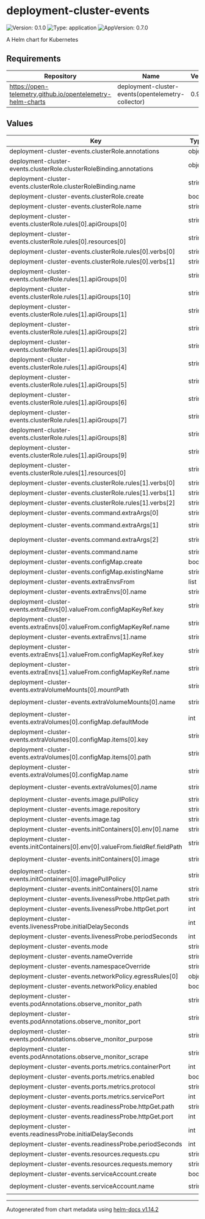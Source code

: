 # deployment-cluster-events

![Version: 0.1.0](https://img.shields.io/badge/Version-0.1.0-informational?style=flat-square) ![Type: application](https://img.shields.io/badge/Type-application-informational?style=flat-square) ![AppVersion: 0.7.0](https://img.shields.io/badge/AppVersion-0.7.0-informational?style=flat-square)

A Helm chart for Kubernetes

## Requirements

| Repository | Name | Version |
|------------|------|---------|
| https://open-telemetry.github.io/opentelemetry-helm-charts | deployment-cluster-events(opentelemetry-collector) | 0.97.0 |

## Values

| Key | Type | Default | Description |
|-----|------|---------|-------------|
| deployment-cluster-events.clusterRole.annotations | object | `{}` |  |
| deployment-cluster-events.clusterRole.clusterRoleBinding.annotations | object | `{}` |  |
| deployment-cluster-events.clusterRole.clusterRoleBinding.name | string | `""` |  |
| deployment-cluster-events.clusterRole.create | bool | `true` |  |
| deployment-cluster-events.clusterRole.name | string | `""` |  |
| deployment-cluster-events.clusterRole.rules[0].apiGroups[0] | string | `""` |  |
| deployment-cluster-events.clusterRole.rules[0].resources[0] | string | `"configmaps"` |  |
| deployment-cluster-events.clusterRole.rules[0].verbs[0] | string | `"create"` |  |
| deployment-cluster-events.clusterRole.rules[0].verbs[1] | string | `"get"` |  |
| deployment-cluster-events.clusterRole.rules[1].apiGroups[0] | string | `""` |  |
| deployment-cluster-events.clusterRole.rules[1].apiGroups[10] | string | `"vpcresources.k8s.aws"` |  |
| deployment-cluster-events.clusterRole.rules[1].apiGroups[1] | string | `"*"` |  |
| deployment-cluster-events.clusterRole.rules[1].apiGroups[2] | string | `"apps"` |  |
| deployment-cluster-events.clusterRole.rules[1].apiGroups[3] | string | `"authorization.k8s.io"` |  |
| deployment-cluster-events.clusterRole.rules[1].apiGroups[4] | string | `"autoscaling"` |  |
| deployment-cluster-events.clusterRole.rules[1].apiGroups[5] | string | `"batch"` |  |
| deployment-cluster-events.clusterRole.rules[1].apiGroups[6] | string | `"networking.k8s.io"` |  |
| deployment-cluster-events.clusterRole.rules[1].apiGroups[7] | string | `"events.k8s.io"` |  |
| deployment-cluster-events.clusterRole.rules[1].apiGroups[8] | string | `"rbac.authorization.k8s.io"` |  |
| deployment-cluster-events.clusterRole.rules[1].apiGroups[9] | string | `"storage.k8s.io"` |  |
| deployment-cluster-events.clusterRole.rules[1].resources[0] | string | `"*"` |  |
| deployment-cluster-events.clusterRole.rules[1].verbs[0] | string | `"get"` |  |
| deployment-cluster-events.clusterRole.rules[1].verbs[1] | string | `"list"` |  |
| deployment-cluster-events.clusterRole.rules[1].verbs[2] | string | `"watch"` |  |
| deployment-cluster-events.command.extraArgs[0] | string | `"start"` |  |
| deployment-cluster-events.command.extraArgs[1] | string | `"--config=/observe-agent-conf/observe-agent.yaml"` |  |
| deployment-cluster-events.command.extraArgs[2] | string | `"--otel-config=/conf/relay.yaml"` |  |
| deployment-cluster-events.command.name | string | `"observe-agent"` |  |
| deployment-cluster-events.configMap.create | bool | `false` |  |
| deployment-cluster-events.configMap.existingName | string | `"deployment-cluster-events"` |  |
| deployment-cluster-events.extraEnvsFrom | list | `[]` |  |
| deployment-cluster-events.extraEnvs[0].name | string | `"OBSERVE_CLUSTER_NAME"` |  |
| deployment-cluster-events.extraEnvs[0].valueFrom.configMapKeyRef.key | string | `"name"` |  |
| deployment-cluster-events.extraEnvs[0].valueFrom.configMapKeyRef.name | string | `"cluster-name"` |  |
| deployment-cluster-events.extraEnvs[1].name | string | `"OBSERVE_CLUSTER_UID"` |  |
| deployment-cluster-events.extraEnvs[1].valueFrom.configMapKeyRef.key | string | `"id"` |  |
| deployment-cluster-events.extraEnvs[1].valueFrom.configMapKeyRef.name | string | `"cluster-info"` |  |
| deployment-cluster-events.extraVolumeMounts[0].mountPath | string | `"/observe-agent-conf"` |  |
| deployment-cluster-events.extraVolumeMounts[0].name | string | `"observe-agent-deployment-config"` |  |
| deployment-cluster-events.extraVolumes[0].configMap.defaultMode | int | `420` |  |
| deployment-cluster-events.extraVolumes[0].configMap.items[0].key | string | `"relay"` |  |
| deployment-cluster-events.extraVolumes[0].configMap.items[0].path | string | `"observe-agent.yaml"` |  |
| deployment-cluster-events.extraVolumes[0].configMap.name | string | `"observe-agent"` |  |
| deployment-cluster-events.extraVolumes[0].name | string | `"observe-agent-deployment-config"` |  |
| deployment-cluster-events.image.pullPolicy | string | `"IfNotPresent"` |  |
| deployment-cluster-events.image.repository | string | `"observeinc/observe-agent"` |  |
| deployment-cluster-events.image.tag | string | `"0.9.0"` |  |
| deployment-cluster-events.initContainers[0].env[0].name | string | `"NAMESPACE"` |  |
| deployment-cluster-events.initContainers[0].env[0].valueFrom.fieldRef.fieldPath | string | `"metadata.namespace"` |  |
| deployment-cluster-events.initContainers[0].image | string | `"observeinc/kube-cluster-info:v0.11.1"` |  |
| deployment-cluster-events.initContainers[0].imagePullPolicy | string | `"Always"` |  |
| deployment-cluster-events.initContainers[0].name | string | `"kube-cluster-info"` |  |
| deployment-cluster-events.livenessProbe.httpGet.path | string | `"/status"` |  |
| deployment-cluster-events.livenessProbe.httpGet.port | int | `13133` |  |
| deployment-cluster-events.livenessProbe.initialDelaySeconds | int | `10` |  |
| deployment-cluster-events.livenessProbe.periodSeconds | int | `5` |  |
| deployment-cluster-events.mode | string | `"deployment"` |  |
| deployment-cluster-events.nameOverride | string | `"deployment-cluster-events"` |  |
| deployment-cluster-events.namespaceOverride | string | `"k8sexplorer"` |  |
| deployment-cluster-events.networkPolicy.egressRules[0] | object | `{}` |  |
| deployment-cluster-events.networkPolicy.enabled | bool | `true` |  |
| deployment-cluster-events.podAnnotations.observe_monitor_path | string | `"/metrics"` |  |
| deployment-cluster-events.podAnnotations.observe_monitor_port | string | `"8888"` |  |
| deployment-cluster-events.podAnnotations.observe_monitor_purpose | string | `"observecollection"` |  |
| deployment-cluster-events.podAnnotations.observe_monitor_scrape | string | `"true"` |  |
| deployment-cluster-events.ports.metrics.containerPort | int | `8888` |  |
| deployment-cluster-events.ports.metrics.enabled | bool | `true` |  |
| deployment-cluster-events.ports.metrics.protocol | string | `"TCP"` |  |
| deployment-cluster-events.ports.metrics.servicePort | int | `8888` |  |
| deployment-cluster-events.readinessProbe.httpGet.path | string | `"/status"` |  |
| deployment-cluster-events.readinessProbe.httpGet.port | int | `13133` |  |
| deployment-cluster-events.readinessProbe.initialDelaySeconds | int | `10` |  |
| deployment-cluster-events.readinessProbe.periodSeconds | int | `5` |  |
| deployment-cluster-events.resources.requests.cpu | string | `"250m"` |  |
| deployment-cluster-events.resources.requests.memory | string | `"256Mi"` |  |
| deployment-cluster-events.serviceAccount.create | bool | `false` |  |
| deployment-cluster-events.serviceAccount.name | string | `"observe-agent-service-account"` |  |

----------------------------------------------
Autogenerated from chart metadata using [helm-docs v1.14.2](https://github.com/norwoodj/helm-docs/releases/v1.14.2)
